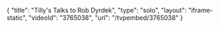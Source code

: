 {
    "title": "Tilly's Talks to Rob Dyrdek",
    "type": "solo",
    "layout": "iframe-static",
    "videoId": "3765038",
    "url": "\/tvpembed\/3765038"
}